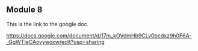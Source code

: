 ## Module 8

This is the link to the google doc.

https://docs.google.com/document/d/17m_kOVdmHb9CLv0bcdxz9h0F6A-_GgWTIeCAovywoxw/edit?usp=sharing
